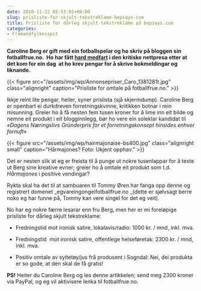 ```yaml
---
date: 2010-11-22 05:53:01+00:00
slug: prisliste-for-skjult-tekstreklame-bepsays-com
title: Prisliste for dårleg skjult tekstreklame på bepsays.com
categories:
- Framandfylkesspit
---
```


**Caroline Berg er gift med ein fotballspelar og ho skriv på bloggen sin fotballfrue.no.  Ho har fått [hard medfart](http://e24.no/media/article3911767.ece) i den kritiske nettpresa etter at det kom for ein dag  at ho krev pengar for å skrive bokmeldingar og liknande.**

{{< figure src="/assets/img/wp/Annonsepriser_Caro_1381281t.jpg" class="alignright" caption="Prisliste for omtale på fotballfrue.no." >}}

<!--more-->

Ikkje reint lite pengar, heller, syner prislista (sjå skjermdump). Caroline Berg er openbart ei durkdreven forretningskvinne, kritikken botnar i rein misunning. Greier ho å få nesten fem tusen kroner for å lime inn eit bilde og nemne eit produkt i eit blogginnlegg, bør ho vere ein soleklar kandidat til _«Dagens Næringslivs Gründerpris for et forretningskonsept hinsides enhver fornuft»_

{{< figure src="/assets/img/wp/hairmajonaise-bs400.jpg" class="alignright small" caption="Hårmajones? Foto: Ukjent opphav." >}}

Det er nesten slik at eg er freista til å punge ut nokre tusenlappar for å teste ut Berg sine kreative evner; greier ho å omtale eit produkt som t.d. _Hårmajones_ i positive vendingar?

Rykta skal ha det til at sambuaren til Tommy Øren har fanga opp denne og registrert domenet _egvareingongeifotballfrue.no _(dette er sjølvsagt berre noko eg har funne på, Tommy kan vere singel for det eg veit).

No har eg nokre færre lesarar enn fru Berg, men her er mi foreløpige prisliste for dårleg skjult tekstreklame:



	
  * Fredningstid mot ironisk satire, lokalavis/radio: 1000 kr. / mnd, inkl. mva.

	
  * Fredningstid  mot ironisk satire, offentlege helseføretak: 2300 kr. / mnd, inkl. mva.

	
  * Positiv omtale av syltetøy/jus frå produsent i Sogndal: Nei, dei produkta er so gode, at den skal de få gratis!


**PS!** Heiter du Caroline Berg og les denne artikkelen; send meg 2300 kroner via PayPal, og eg vil aktivisere lenka til fotballfrue.no.
